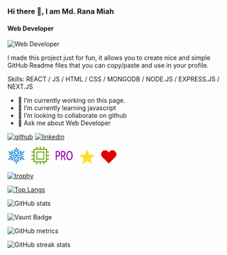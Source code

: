 ### Hi there 👋, I am Md. Rana Miah
#### Web Developer
![Web Developer](https://i.ibb.co/RYL15J6/Yellow-Motivational-Web-Developer-Facebook-Cover.png)

I made this project just for fun, it allows you to create nice and simple GitHub Readme files that you can copy/paste and use in your profile.

Skills: REACT / JS / HTML / CSS / MONGODB / NODE.JS / EXPRESS.JS / NEXT.JS

- 🔭 I’m currently working on this page. 
- 🌱 I’m currently learning javascript 
- 👯 I’m looking to collaborate on github 
- 💬 Ask me about Web Developer 


[<img src='https://cdn.jsdelivr.net/npm/simple-icons@3.0.1/icons/github.svg' alt='github' height='40'>](https://github.com/ranamiah221)  [<img src='https://cdn.jsdelivr.net/npm/simple-icons@3.0.1/icons/linkedin.svg' alt='linkedin' height='40'>](https://www.linkedin.com/in/https://www.linkedin.com/in/md-rana-miah-b24b972a4//)  

<a href='https://archiveprogram.github.com/'><img src='https://raw.githubusercontent.com/acervenky/animated-github-badges/master/assets/acbadge.gif' width='40' height='40'></a> <a href='https://docs.github.com/en/developers'><img src='https://raw.githubusercontent.com/acervenky/animated-github-badges/master/assets/devbadge.gif' width='40' height='40'></a> <a href='https://github.com/pricing'><img src='https://raw.githubusercontent.com/acervenky/animated-github-badges/master/assets/pro.gif' width='40' height='40'></a> <a href='https://stars.github.com/'><img src='https://raw.githubusercontent.com/acervenky/animated-github-badges/master/assets/starbadge.gif' width='35' height='35'></a> <a href='https://docs.github.com/en/github/supporting-the-open-source-community-with-github-sponsors'><img src='https://raw.githubusercontent.com/acervenky/animated-github-badges/master/assets/sponsorbadge.gif' width='35' height='35'></a> 

[![trophy](https://github-profile-trophy.vercel.app/?username=ranamiah221)](https://github.com/ryo-ma/github-profile-trophy)

[![Top Langs](https://github-readme-stats.vercel.app/api/top-langs/?username=ranamiah221)](https://github.com/anuraghazra/github-readme-stats)

![GitHub stats](https://github-readme-stats.vercel.app/api?username=ranamiah221&show_icons=true&count_private=true)  

![Vaunt Badge](https://api.vaunt.dev/v1/github/entities/ranamiah221/contributions?format=svg&private=true)  

![GitHub metrics](https://metrics.lecoq.io/ranamiah221)  

![GitHub streak stats](https://streak-stats.demolab.com/?user=ranamiah221)  



